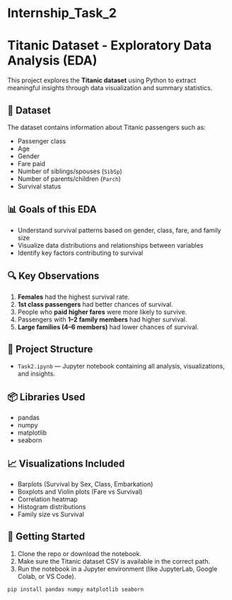 # Internship_Task_2
# Titanic Dataset - Exploratory Data Analysis (EDA)

This project explores the **Titanic dataset** using Python to extract meaningful insights through data visualization and summary statistics.

## 📂 Dataset

The dataset contains information about Titanic passengers such as:
- Passenger class
- Age
- Gender
- Fare paid
- Number of siblings/spouses (`SibSp`)
- Number of parents/children (`Parch`)
- Survival status

## 📊 Goals of this EDA

- Understand survival patterns based on gender, class, fare, and family size
- Visualize data distributions and relationships between variables
- Identify key factors contributing to survival

## 🔍 Key Observations

1. **Females** had the highest survival rate.
2. **1st class passengers** had better chances of survival.
3. People who **paid higher fares** were more likely to survive.
4. Passengers with **1–2 family members** had higher survival.
5. **Large families (4–6 members)** had lower chances of survival.

## 📁 Project Structure

- `Task2.ipynb` — Jupyter notebook containing all analysis, visualizations, and insights.

## 📦 Libraries Used

- pandas
- numpy
- matplotlib
- seaborn

## 📈 Visualizations Included

- Barplots (Survival by Sex, Class, Embarkation)
- Boxplots and Violin plots (Fare vs Survival)
- Correlation heatmap
- Histogram distributions
- Family size vs Survival

## 🚀 Getting Started

1. Clone the repo or download the notebook.
2. Make sure the Titanic dataset CSV is available in the correct path.
3. Run the notebook in a Jupyter environment (like JupyterLab, Google Colab, or VS Code).

```bash
pip install pandas numpy matplotlib seaborn
